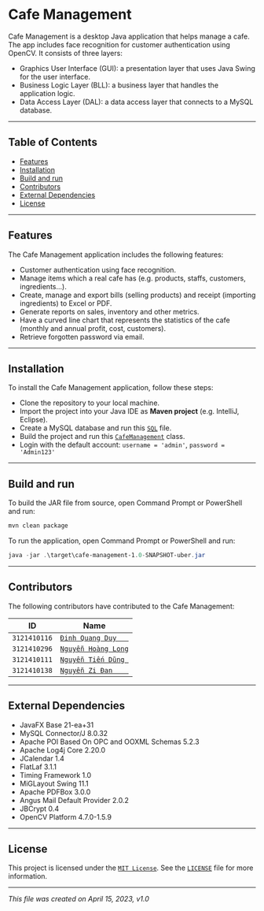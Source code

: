 # Cafe Management

Cafe Management is a desktop Java application that helps manage a cafe.
The app includes face recognition for customer authentication using OpenCV.
It consists of three layers:

- Graphics User Interface (GUI): a presentation layer  that uses Java Swing for the user interface.
- Business Logic Layer (BLL): a business layer that handles the application logic.
- Data Access Layer (DAL): a data access layer that connects to a MySQL database.

___

## Table of Contents

- [Features](#features)
- [Installation](#installation)
- [Build and run](#build-and-run)
- [Contributors](#contributors)
- [External Dependencies](#external-dependencies)
- [License](#license)

___

## Features

The Cafe Management application includes the following features:

- Customer authentication using face recognition.
- Manage items which a real cafe has (e.g. products, staffs, customers, ingredients...).
- Create, manage and export bills (selling products) and receipt (importing ingredients) to Excel or PDF.
- Generate reports on sales, inventory and other metrics.
- Have a curved line chart that represents the statistics of the cafe (monthly and annual profit, cost, customers).
- Retrieve forgotten password via email.

___

## Installation

To install the Cafe Management application, follow these steps:

- Clone the repository to your local machine.
- Import the project into your Java IDE as **Maven project** (e.g. IntelliJ, Eclipse).
- Create a MySQL database and run this [`SQL`](database/cafe_db.sql) file.
- Build the project and run this [`CafeManagement`](src/main/java/com/cafe/main/CafeManagement.java) class.
- Login with the default account: `username = 'admin'`, `password = 'Admin123'`

___

## Build and run

To build the JAR file from source, open Command Prompt or PowerShell and run:

```powershell
mvn clean package
```

To run the application, open Command Prompt or PowerShell and run:

```powershell
java -jar .\target\cafe-management-1.0-SNAPSHOT-uber.jar
```

___

## Contributors

The following contributors have contributed to the Cafe Management:

| **ID**       | **Name**                                              |
|--------------|-------------------------------------------------------|
| `3121410116` | [`Đinh Quang Duy   `](https://github.com/quangduy201) |
| `3121410296` | [`Nguyễn Hoàng Long`](https://github.com/LongBOTT)    |
| `3121410111` | [`Nguyễn Tiến Dũng `](https://github.com/Dungweb)     |
| `3121410138` | [`Nguyễn Zi Đan    `](https://github.com/zidan63)     |

___

## External Dependencies

- JavaFX Base 21-ea+31
- MySQL Connector/J 8.0.32
- Apache POI Based On OPC and OOXML Schemas 5.2.3
- Apache Log4j Core 2.20.0
- JCalendar 1.4
- FlatLaf 3.1.1
- Timing Framework 1.0
- MiGLayout Swing 11.1
- Apache PDFBox 3.0.0
- Angus Mail Default Provider 2.0.2
- JBCrypt 0.4
- OpenCV Platform 4.7.0-1.5.9

___

## License

This project is licensed under the [`MIT License`](https://opensource.org/licenses/MIT).
See the [`LICENSE`](LICENSE) file for more information.

___

_This file was created on April 15, 2023, v1.0_
